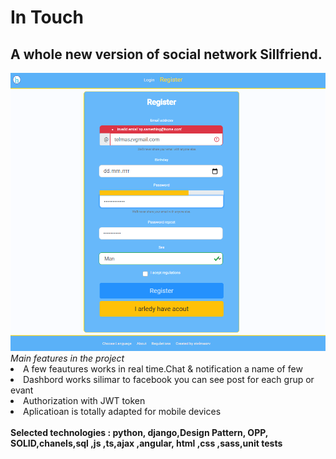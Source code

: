 # In Touch
<h2>A whole new version of social network Sillfriend. </h2>
<img src="in Touch.png">
<i>
Main features in the project 
</i>
<li>A few feautures works in real time.Chat & notification a name of few</li>
<li>Dashbord works silimar to facebook you can see post for each grup or evant </li>
<li>Authorization with JWT token</li>
<li>Aplicatioan is totally adapted for mobile devices</li>
<br>
<b>
Selected technologies  : python, django,Design Pattern, OPP, SOLID,chanels,sql ,js ,ts,ajax ,angular, html ,css ,sass,unit tests
</b>
